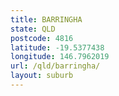 ```yaml
---
title: BARRINGHA
state: QLD
postcode: 4816
latitude: -19.5377438
longitude: 146.7962019
url: /qld/barringha/
layout: suburb
---
```

